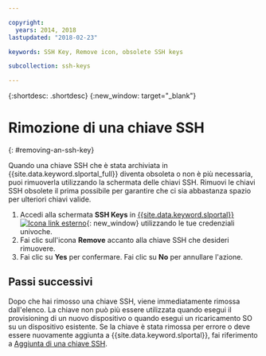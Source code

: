 ```yaml
---

copyright:
  years: 2014, 2018
lastupdated: "2018-02-23"

keywords: SSH Key, Remove icon, obsolete SSH keys

subcollection: ssh-keys

---
```


{:shortdesc: .shortdesc}
{:new_window: target="_blank"}

# Rimozione di una chiave SSH
{: #removing-an-ssh-key}

Quando una chiave SSH che è stata archiviata in {{site.data.keyword.slportal_full}} diventa obsoleta o non è più necessaria, puoi rimuoverla utilizzando la schermata delle chiavi SSH. Rimuovi le chiavi SSH obsolete il prima possibile per garantire che ci sia abbastanza spazio per ulteriori chiavi valide.

1. Accedi alla schermata **SSH Keys** in [{{site.data.keyword.slportal}} ![Icona link esterno](../../icons/launch-glyph.svg "Icona link esterno")](https://control.softlayer.com/){: new_window} utilizzando le tue credenziali univoche.
2. Fai clic sull'icona **Remove** accanto alla chiave SSH che desideri rimuovere.
3. Fai clic su **Yes** per confermare. Fai clic su **No** per annullare l'azione.

## Passi successivi

Dopo che hai rimosso una chiave SSH, viene immediatamente rimossa dall'elenco. La chiave non può più essere utilizzata quando esegui il provisioning di un nuovo dispositivo o quando esegui un ricaricamento SO su un dispositivo esistente. Se la chiave è stata rimossa per errore o deve essere nuovamente aggiunta a {{site.data.keyword.slportal}}, fai riferimento a [Aggiunta di una chiave SSH](/docs/infrastructure/ssh-keys?topic=ssh-keys-adding-an-ssh-key).
